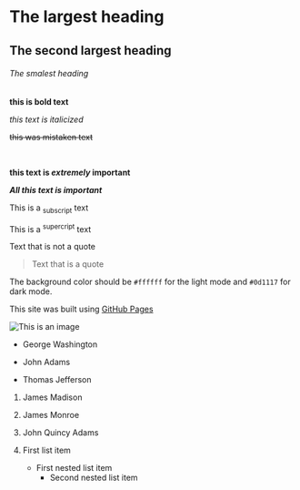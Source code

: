 # The largest heading

## The second largest heading

###### The smalest heading

**this is bold text**

_this text is italicized_

~~this was mistaken text~~

<br>

**this text is _extremely_ important**

**_All this text is important_**

This is a <sub>subscript</sub> text

This is a <sup>supercript</sup> text

Text that is not a quote

> Text that is a quote

The background color should be `#ffffff` for the light mode and `#0d1117` for dark mode.

This site was built using [GitHub Pages](https://pages.github.com)

![This is an image](https://myoctocat.com/assets/images/base-octocat.svg)

- George Washington

* John Adams

- Thomas Jefferson

1. James Madison

2. James Monroe

3. John Quincy Adams

4. First list item
   - First nested list item
     - Second nested list item
